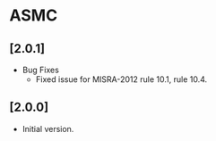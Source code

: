# ASMC

## [2.0.1]

- Bug Fixes
  - Fixed issue for MISRA-2012 rule 10.1, rule 10.4.

## [2.0.0]

- Initial version.
